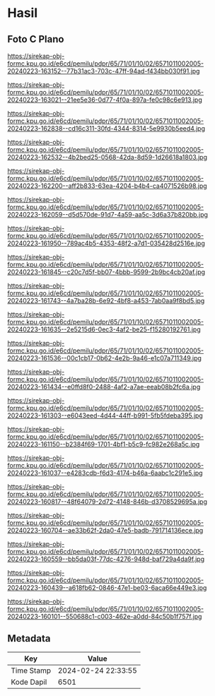 # Hasil

## Foto C Plano

https://sirekap-obj-formc.kpu.go.id/e6cd/pemilu/pdpr/65/71/01/10/02/6571011002005-20240223-163152--77b31ac3-703c-47ff-94ad-f434bb030f91.jpg

https://sirekap-obj-formc.kpu.go.id/e6cd/pemilu/pdpr/65/71/01/10/02/6571011002005-20240223-163021--21ee5e36-0d77-4f0a-897a-fe0c98c6e913.jpg

https://sirekap-obj-formc.kpu.go.id/e6cd/pemilu/pdpr/65/71/01/10/02/6571011002005-20240223-162838--cd16c311-30fd-4344-8314-5e9930b5eed4.jpg

https://sirekap-obj-formc.kpu.go.id/e6cd/pemilu/pdpr/65/71/01/10/02/6571011002005-20240223-162532--4b2bed25-0568-42da-8d59-1d26618a1803.jpg

https://sirekap-obj-formc.kpu.go.id/e6cd/pemilu/pdpr/65/71/01/10/02/6571011002005-20240223-162200--aff2b833-63ea-4204-b4b4-ca4071526b98.jpg

https://sirekap-obj-formc.kpu.go.id/e6cd/pemilu/pdpr/65/71/01/10/02/6571011002005-20240223-162059--d5d570de-91d7-4a59-aa5c-3d6a37b820bb.jpg

https://sirekap-obj-formc.kpu.go.id/e6cd/pemilu/pdpr/65/71/01/10/02/6571011002005-20240223-161950--789ac4b5-4353-48f2-a7d1-035428d2516e.jpg

https://sirekap-obj-formc.kpu.go.id/e6cd/pemilu/pdpr/65/71/01/10/02/6571011002005-20240223-161845--c20c7d5f-bb07-4bbb-9599-2b9bc4cb20af.jpg

https://sirekap-obj-formc.kpu.go.id/e6cd/pemilu/pdpr/65/71/01/10/02/6571011002005-20240223-161743--4a7ba28b-6e92-4bf8-a453-7ab0aa9f8bd5.jpg

https://sirekap-obj-formc.kpu.go.id/e6cd/pemilu/pdpr/65/71/01/10/02/6571011002005-20240223-161635--2e5215d6-0ec3-4af2-be25-f15280192761.jpg

https://sirekap-obj-formc.kpu.go.id/e6cd/pemilu/pdpr/65/71/01/10/02/6571011002005-20240223-161536--00c1cb17-0b62-4e2b-9a46-e1c07a711349.jpg

https://sirekap-obj-formc.kpu.go.id/e6cd/pemilu/pdpr/65/71/01/10/02/6571011002005-20240223-161434--e0ffd8f0-2488-4af2-a7ae-eeab08b2fc6a.jpg

https://sirekap-obj-formc.kpu.go.id/e6cd/pemilu/pdpr/65/71/01/10/02/6571011002005-20240223-161303--e6043eed-4d44-44ff-b991-5fb5fdeba395.jpg

https://sirekap-obj-formc.kpu.go.id/e6cd/pemilu/pdpr/65/71/01/10/02/6571011002005-20240223-161150--b2384f69-1701-4bf1-b5c9-fc982e268a5c.jpg

https://sirekap-obj-formc.kpu.go.id/e6cd/pemilu/pdpr/65/71/01/10/02/6571011002005-20240223-161037--e4283cdb-f6d3-4174-b46a-6aabc1c291e5.jpg

https://sirekap-obj-formc.kpu.go.id/e6cd/pemilu/pdpr/65/71/01/10/02/6571011002005-20240223-160817--48f64079-2d72-4148-846b-d3708529695a.jpg

https://sirekap-obj-formc.kpu.go.id/e6cd/pemilu/pdpr/65/71/01/10/02/6571011002005-20240223-160704--ae33b62f-2da0-47e5-badb-791714136ece.jpg

https://sirekap-obj-formc.kpu.go.id/e6cd/pemilu/pdpr/65/71/01/10/02/6571011002005-20240223-160559--bb5da03f-77dc-4276-948d-baf729a4da9f.jpg

https://sirekap-obj-formc.kpu.go.id/e6cd/pemilu/pdpr/65/71/01/10/02/6571011002005-20240223-160439--a618fb62-0846-47e1-be03-6aca66e449e3.jpg

https://sirekap-obj-formc.kpu.go.id/e6cd/pemilu/pdpr/65/71/01/10/02/6571011002005-20240223-160101--550688c1-c003-462e-a0dd-84c50b1f757f.jpg


## Metadata

| Key        | Value               |
| ---------- | ------------------- |
| Time Stamp | 2024-02-24 22:33:55 |
| Kode Dapil | 6501                |



